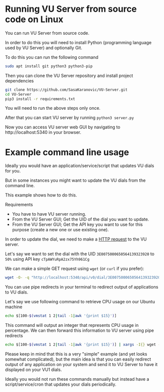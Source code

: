 # Running VU Server from source code on Linux

You can run VU Server from source code.

In order to do this you will need to install Python (programming language used by VU Server) and optionally Git.

To do this you can run the following command

```bash
sudo apt install git python3 python3-pip
```

Then you can clone the VU Server repository and install project dependencies

```bash
git clone https://github.com/SasaKaranovic/VU-Server.git
cd VU-Server
pip3 install -r requirements.txt
```


You will need to run the above steps only once.

After that you can start VU server by running `python3 server.py`

Now you can access VU server web GUI by navigating to http://localhost:5340 in your browser.


# Example command line usage

Ideally you would have an application/service/script that updates VU dials for you.

But in some instances you might want to update the VU dials from the command line.

This example shows how to do this.

Requirements

- You have to have VU server running.
- From the VU Server GUI; Get the UID of the dial you want to update.
- From the VU Server GUI; Get the API key you want to use for this purpose (create a new one or use existing one).


In order to update the dial, we need to make a [HTTP request](https://docs.vudials.com/api/dial_UID_set/) to the VU server.

Let's say we want to set the dial with the UID `3E0075000650564139323920` to `50%` using API key `cTpAWYuRpA2zx75Yh961Cg`

We can make a simple GET request using `wget` (or `curl` if you prefer):

```bash
wget -O- -q "http://localhost:5340/api/v0/dial/3E0075000650564139323920/set?value=50&key=cTpAWYuRpA2zx75Yh961C" ; echo
```

You can use pipe redirects in your terminal to redirect output of applications to VU dials.

Let's say we use following command to retrieve CPU usage on our Ubuntu machine

```bash
echo $[100-$(vmstat 1 2|tail -1|awk '{print $15}')]
```

This command will output an integer that represents CPU usage in percentage. We can then forward this information to VU server using pipe redirects

```bash
echo $[100-$(vmstat 1 2|tail -1|awk '{print $15}')] | xargs -I{} wget -O- -q "http://localhost:5340/api/v0/dial/3E0075000650564139323920/set?value={}&key=cTpAWYuRpA2zx75Yh961C"; echo
```

Please keep in mind that this is a very "simple" example (and yet looks somewhat complicated), but the main idea is that you can easily redirect output of any application on your system and send it to VU Server to have it displayed on your VU1 dials.

Ideally you would not run these commands manually but instead have a script/service/cron that updates your dials periodically.

